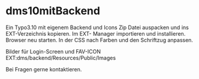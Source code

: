 # dms10mitBackend
Ein Typo3.10 mit eigenem Backend und Icons
Zip Datei auspacken und ins EXT-Verzeichnis kopieren.
Im EXT- Manager importieren und installieren.
Browser neu starten.
In der CSS nach Farben und den Schriftzug anpassen.

Bilder für Login-Screen und FAV-ICON
EXT:dms/backend/Resources/Public/Images

Bei Fragen gerne kontaktieren.


